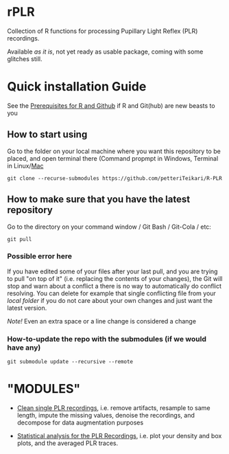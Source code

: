# rPLR

Collection of R functions for processing Pupillary Light Reflex (PLR) recordings.

Available *as it is*, not yet ready as usable package, coming with some glitches still.

# Quick installation Guide

See the [Prerequisites for R and Github](https://github.com/petteriTeikari/R-PLR/wiki/Prerequisites-for-R-and-Github) if R and Git(hub) are new beasts to you

## How to start using

Go to the folder on your local machine where you want this repository to be placed, and open terminal there (Command propmpt in Windows, Terminal in Linux/[Mac](https://macpaw.com/how-to/use-terminal-on-mac)

`git clone --recurse-submodules https://github.com/petteriTeikari/R-PLR`

## How to make sure that you have the latest repository

Go to the directory on your command window / Git Bash / Git-Cola / etc:

`git pull`

### Possible error here

If you have edited some of your files after your last pull, and you are trying to pull "on top of it" (i.e. replacing the contents of your changes), the Git will stop and warn about a conflict a there is no way to automatically do conflict resolving. You can delete for example that single conflicting file from your *local folder* if you do not care about your own changes and just want the latest version.

*Note!* Even an extra space or a line change is considered a change

### How-to-update the repo with the submodules (if we would have any)

`git submodule update --recursive --remote`
 
# "MODULES"

* [Clean single PLR recordings](https://github.com/petteriTeikari/R-PLR/wiki/Clean-the-recordings-(single-file)), i.e. remove artifacts, resample to same length, impute the missing values, denoise the recordings, and decompose for data augmentation purposes

* [Statistical analysis for the PLR Recordings](https://github.com/petteriTeikari/R-PLR/wiki/Stat-analysis-for-PLR), i.e. plot your density and box plots, and the averaged PLR traces.
